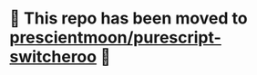 # 🚧 This repo has been moved to [prescientmoon/purescript-switcheroo](https://github.com/prescientmoon/purescript-switcheroo) 🚧
